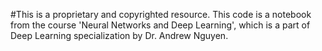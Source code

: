 #This is a proprietary and copyrighted resource.
This code is a notebook from the course 'Neural Networks and Deep Learning', which is a part of Deep Learning specialization by Dr. Andrew Nguyen.
